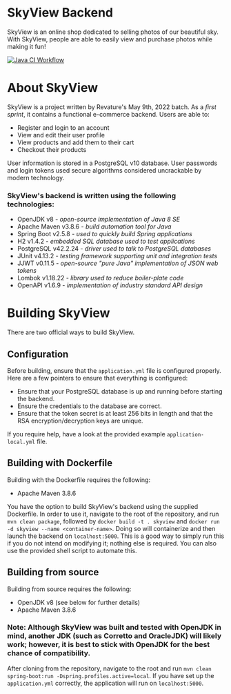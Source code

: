﻿# SkyView Backend

SkyView is an online shop dedicated to selling photos of our beautiful sky. With SkyView, people are able to easily view and purchase photos while making it fun!

[![Java CI Workflow](https://github.com/Revature-Capstone-1350/e-commerce-backend/actions/workflows/workflowAPI.yml/badge.svg)](https://github.com/Revature-Capstone-1350/e-commerce-backend/actions/workflows/workflowAPI.yml)
# About SkyView

SkyView is a project written by Revature's May 9th, 2022 batch. As a *first sprint*, it contains a functional e-commerce backend. Users are able to:

- Register and login to an account
- View and edit their user profile
- View products and add them to their cart
- Checkout their products

User information is stored in a PostgreSQL v10 database. User passwords and login tokens used secure algorithms considered uncrackable by modern technology.

### SkyView's backend is written using the following technologies:
- OpenJDK v8 - *open-source implementation of Java 8 SE*
- Apache Maven v3.8.6 - *build automation tool for Java*
- Spring Boot v2.5.8 - *used to quickly build Spring applications*
- H2 v1.4.2 - *embedded SQL database used to test applications*
- PostgreSQL v42.2.24 - *driver used to talk to PostgreSQL databases*
- JUnit v4.13.2 - *testing framework supporting unit and integration tests*
- JJWT v0.11.5 - *open-source "pure Java" implementation of JSON web tokens*
- Lombok v1.18.22 - *library used to reduce boiler-plate code*
- OpenAPI v1.6.9 - *implementation of industry standard API design*

# Building SkyView

There are two official ways to build SkyView.

## Configuration

Before building, ensure that the `application.yml` file is configured properly. Here are a few pointers to ensure that everything is configured:
- Ensure that your PostgreSQL database is up and running before starting the backend.
- Ensure the credentials to the database are correct.
- Ensure that the token secret is at least 256 bits in length and that the RSA encryption/decryption keys are unique.

If you require help, have a look at the provided example `application-local.yml` file.

## Building with Dockerfile

Building with the Dockerfile requires the following:
- Apache Maven 3.8.6

You have the option to build SkyView's backend using the supplied Dockerfile. In order to use it, navigate to the root of the repository, and run `mvn clean package`, followed by `docker build -t . skyview` and `docker run -d skyview --name <container-name>`. Doing so will containerize and then launch the backend on `localhost:5000`. This is a good way to simply run this if you do not intend on modifying it; nothing else is required. You can also use the provided shell script to automate this. 

## Building from source

Building from source requires the following:
- OpenJDK v8 (see below for further details)
- Apache Maven 3.8.6 

### Note: Although SkyView was built and tested with OpenJDK in mind, another JDK (such as Corretto and OracleJDK) will likely work; however, it is best to stick with OpenJDK for the best chance of compatibility.

After cloning from the repository, navigate to the root and run `mvn clean spring-boot:run -Dspring.profiles.active=local`. If you have set up the `application.yml` correctly, the application will run on `localhost:5000`. 

